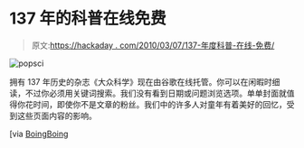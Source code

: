 # 137 年的科普在线免费

> 原文:[https://hackaday . com/2010/03/07/137-年度科普-在线-免费/](https://hackaday.com/2010/03/07/137-years-of-popular-science-online-free/)

![](../Images/5a5ac42a65d7bf714ea1ee7c6a703fd9.png "popsci")

拥有 137 年历史的杂志《大众科学》现在由谷歌在线托管。你可以在闲暇时细读，不过你必须用关键词搜索。我们没有看到日期或问题浏览选项。单单封面就值得你花时间，即使你不是文章的粉丝。我们中的许多人对童年有着美好的回忆，受到这些页面内容的影响。

[via [BoingBoing](http://www.boingboing.net/2010/03/06/popular-science-arch.html?utm_source=feedburner&utm_medium=feed&utm_campaign=Feed:+boingboing/iBag+(Boing+Boing))